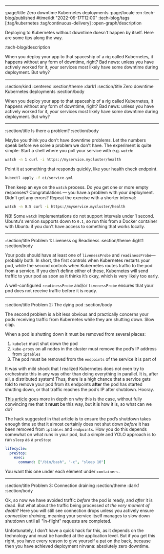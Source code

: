 --------------------------------------------------------------------------------
:page/title Zero downtime Kubernetes deployments
:page/locale :en
:tech-blog/published #time/ldt "2022-09-17T12:00"
:tech-blog/tags [:tag/kubernetes :tag/continuous-delivery]
:open-graph/description

Deploying to Kubernetes without downtime doesn't happen by itself. Here are some
tips along the way.

:tech-blog/description

When you deploy your app to that spaceship of a rig called Kubernetes, it
happens without any form of downtime, right? Bad news: unless you have actively
worked for it, your services most likely have some downtime during deployment.
But why?

--------------------------------------------------------------------------------
:section/kind :centered
:section/theme :dark1
:section/title Zero downtime Kubernetes deployments
:section/body

When you deploy your app to that spaceship of a rig called Kubernetes, it
happens without any form of downtime, right? Bad news: unless you have actively
worked for it, your services most likely have some downtime during deployment.
But why?

--------------------------------------------------------------------------------
:section/title Is there a problem?
:section/body

Maybe you think you don't have downtime problems. Let the numbers speak before
we solve a problem we don't have. The experiment is quite simple: Start a shell
where you poll your service with e.g. `watch`:

```sh
watch -n 1 curl -i https://myservice.mycluster/health
```

Point it at something that responds quickly, like your health check endpoint.

```sh
kubectl apply -f ci/service.yml
```

Then keep an eye on the `watch` process. Do you get one or more empty responses?
Congratulations — you have a problem with your deployment. Didn't get any
errors? Repeat the exercise with a shorter interval:

```sh
watch -n 0.5 curl -i https://myservice.mycluster/health
```

NB! Some `watch` implementations do not support intervals under 1 second.
Ubuntu's version supports down to `0.1`, so run this from a Docker container
with Ubuntu if you don't have access to something that works locally.

--------------------------------------------------------------------------------
:section/title Problem 1: Liveness og Readiness
:section/theme :light1
:section/body

Your pods should have at least one of `livenessProbe` and `readinessProbe`—
probably both. In short, the first controls when Kubernetes restarts your pod,
while the second controls when Kubernetes routes traffic to the pod from a
service. If you don’t define either of these, Kubernetes will send traffic to
your pod as soon as it thinks it’s okay, which is very likely too early.

A well-configured `readinessProbe` and/or `livenessProbe` ensures that your pod
does not receive traffic before it is ready.

--------------------------------------------------------------------------------
:section/title Problem 2: The dying pod
:section/body

The second problem is a bit less obvious and practically concerns your pods
receiving traffic from Kubernetes while they are shutting down. Slow clap.

When a pod is shutting down it must be removed from several places:

1. `kubelet` must shut down the pod
2. `kube-proxy` on all nodes in the cluster must remove the pod’s IP address
   from `iptables`
3. The pod must be removed from the `endpoints` of the service it is part of

It was with mild shock that I realized Kubernetes does not even try to
orchestrate this in any way other than doing everything in parallel. It is,
after all, a distributed system! Thus, there is a high chance that a service
gets told to remove your pod from its endpoints **after** the pod has started
shutting down, or that traffic reaches the pod’s IP after shutdown. Hooray.

[This article](https://blog.gruntwork.io/delaying-shutdown-to-wait-for-pod-deletion-propagation-445f779a8304)
goes more in depth on why this is the case, without fully convincing me that it
**must** be this way, but it is how it is, so what can we do?

The hack suggested in that article is to ensure the pod’s shutdown takes enough
time so that it almost certainly does not shut down _before_ it has been removed
from `iptables` and `endpoints`. How you do this depends somewhat on what runs
in your pod, but a simple and YOLO approach is to run `sleep` as a `preStop`:


```yml
lifecycle:
  preStop:
    exec:
      command: ["/bin/bash", "-c", "sleep 10"]
```

You want this one under each element under `containers`.

--------------------------------------------------------------------------------
:section/title Problem 3: Connection draining
:section/theme :dark1
:section/body

Ok, so now we have avoided traffic _before_ the pod is ready, and _after_ it is
dead. But what about the traffic being processed _at the very moment of death_?
Here you will still see connection drops unless you actively ensure _connection
draining_, meaning your service itself manages to slow down shutdown until all
"in-flight" requests are completed.

Unfortunately, I don’t have a quick hack for this, as it depends on the
technology and must be handled at the application level. But if you get this
right, you have every reason to give yourself a pat on the back, because then
you have achieved deployment nirvana: absolutely zero downtime.
